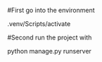 #First go into the environment

.venv/Scripts/activate

#Second run the project with 

python manage.py runserver
